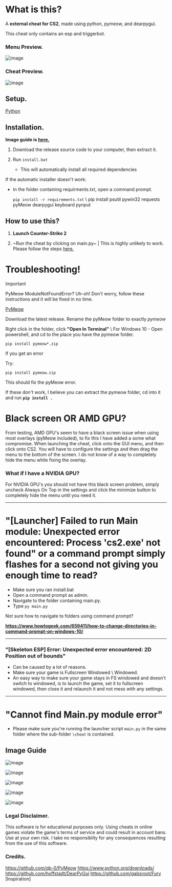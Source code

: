 # What is this?

A **external cheat for CS2**, made using python, pymeow, and dearpygui.

This cheat only contains an esp and triggerbot.

### Menu Preview.

![image](https://github.com/user-attachments/assets/b5f2f467-4a16-45a8-ae6f-bf0339bb4aab)   
                                                                                                                       
### Cheat Preview.

![image](https://github.com/user-attachments/assets/88f15664-e4c9-4adf-83e8-69b7b199229b)


## Setup.
[Python](https://www.python.org/ftp/python/3.11.9/python-3.11.9-amd64.exe)

## Installation.
**Image guide is [here.](https://github.com/tbega/cs2pyexternalcheat?tab=readme-ov-file#image-guide)**

1. Download the release source code to your computer, then extract it.

2. Run `install.bat`
   - This will automatically install all required dependencies

If the automatic installer doesn't work:
- In the folder containing requirments.txt, open a command prompt.

   `pip install -r requirements.txt` \ pip install psutil pywin32 requests pyMeow dearpygui keyboard pynput

## How to use this?

1. **Launch Counter-Strike 2**

2. ~Run the cheat by clicking on main.py~ | This is highly unlikely to work. Please follow the steps [here.](https://github.com/tbega/cs2pyexternalcheat?tab=readme-ov-file#what-if-i-have-a-nvidia-gpu)

# Troubleshooting!

>[!IMPORTANT]
PyMeow ModuleNotFoundError? Uh-oh! Don't worry, follow these instructions and it will be fixed in no time.

[PyMeow](https://github.com/qb-0/PyMeow)

Download the latest release. Rename the pyMeow folder to exactly *pymeow*

Right click in the folder, click **"Open In Terminal"** \ For Windows 10 - Open powershell, and cd to the place you have the pymeow folder.

`pip install pymeow*.zip` 

If you get an error

Try:

 `pip install pymeow.zip` 

This should fix the pyMeow error.

If these don't work, I believe you can extract the pymeow folder, cd into it and run **`pip install .`**

# Black screen OR AMD GPU?

From testing, AMD GPU's seem to have a black screen issue when using most overlays (pyMeow included), to fix this I have added a some what compromise. When launching the cheat, click onto the GUI menu, and then click onto CS2. You will have to configure the settings and then drag the menu to the bottom of the screen. I do not know of a way to completely hide the menu while fixing the overlay.

### What if I have a NVIDIA GPU?

For NVIDIA GPU's you should not have this black screen problem, simply uncheck Always On Top in the settings and click the minimize button to completely hide the menu until you need it.


--- 


# "[Launcher] Failed to run Main module: Unexpected error encountered: Process 'cs2.exe' not found" or a command prompt simply flashes for a second not giving you enough time to read?
- Make sure you ran install.bat
- Open a command prompt as admin.
- Navigate to the folder containing main.py.
- Type ` py main.py `

Not sure how to navigate to folders using command prompt?

 **https://www.howtogeek.com/659411/how-to-change-directories-in-command-prompt-on-windows-10/**


---


### "[Skeleton ESP] Error: Unexpected error encountered: 2D Position out of bounds"
- Can be caused by a lot of reasons.
- Make sure your game is Fullscreen Windowed \ Windowed.
- An easy way to make sure your game stays in FS windowed and doesn't switch to windowed, is to launch the game, set it to fullscreen windowed, then close it and relaunch it and not mess with any settings.

---

# "Cannot find Main.py module error"
- Please make sure you're running the launcher script `main.py` in the same folder where the sub-folder `\cheat` is contained.


## Image Guide

![image](https://github.com/user-attachments/assets/9d710a1c-bd9c-4542-afb5-c58749ed6bb0)

![image](https://github.com/user-attachments/assets/0473e3a0-9228-4fab-aeb9-b7d069834f49)

![image](https://github.com/user-attachments/assets/02851483-89fc-4370-8890-de87f3797ca8)

![image](https://github.com/user-attachments/assets/40af647f-d351-4c4f-8f83-2c87ed2d523a)


![image](https://github.com/user-attachments/assets/ac80fd07-0e59-4f7b-a3a7-1e073176d47e)



### Legal Disclaimer.
This software is for educational purposes only. Using cheats in online games violate the game's terms of service and could result in account bans. Use at your own risk. I take no responsiblity for any consequences resulting from the use of this software.


### Credits.
https://github.com/qb-0/PyMeow
https://www.python.org/downloads/
https://github.com/hoffstadt/DearPyGui
https://github.com/gabsroot/Fury [Inspiration]

